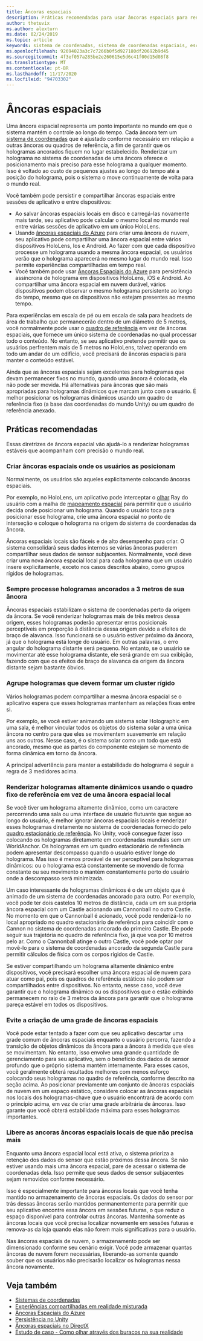 ```yaml
---
title: Âncoras espaciais
description: Práticas recomendadas para usar âncoras espaciais para renderizar hologramas estáveis.
author: thetuvix
ms.author: alexturn
ms.date: 02/24/2019
ms.topic: article
keywords: sistema de coordenadas, sistema de coordenadas espaciais, escala mundial, mundo, escala, posição, orientação, âncora, âncora espacial, trancada mundial, bloqueio mundial, persistência, compartilhamento, headset de realidade misturada, headset de realidade mista do Windows, headset de realidade virtual, HoloLens
ms.openlocfilehash: 92694023a3c7c7266b0f5d927180df20692b9d45
ms.sourcegitcommit: 4f3ef057a285be2e260615e5d6c41f00d15d08f8
ms.translationtype: MT
ms.contentlocale: pt-BR
ms.lasthandoff: 11/17/2020
ms.locfileid: "94703302"
---
```

# <a name="spatial-anchors"></a>Âncoras espaciais

Uma âncora espacial representa um ponto importante no mundo em que o sistema mantém o controle ao longo do tempo. Cada âncora tem um [sistema de coordenadas](coordinate-systems.md) que é ajustado conforme necessário em relação a outras âncoras ou quadros de referência, a fim de garantir que os hologramas ancorados fiquem no lugar estabelecido.  Renderizar um holograma no sistema de coordenadas de uma âncora oferece o posicionamento mais preciso para esse holograma a qualquer momento. Isso é voltado ao custo de pequenos ajustes ao longo do tempo até a posição do holograma, pois o sistema o move continuamente de volta para o mundo real.

Você também pode persistir e compartilhar âncoras espaciais entre sessões de aplicativo e entre dispositivos:
* Ao salvar âncoras espaciais locais em disco e carregá-las novamente mais tarde, seu aplicativo pode calcular o mesmo local no mundo real entre várias sessões de aplicativo em um único HoloLens.
* Usando <a href="https://docs.microsoft.com/azure/spatial-anchors/overview" target="_blank">âncoras espaciais do Azure</a> para criar uma âncora de nuvem, seu aplicativo pode compartilhar uma âncora espacial entre vários dispositivos HoloLens, Ios e Android. Ao fazer com que cada dispositivo processe um holograma usando a mesma âncora espacial, os usuários verão que o holograma aparecerá no mesmo lugar do mundo real. Isso permite experiências compartilhadas em tempo real.
* Você também pode usar <a href="https://docs.microsoft.com/azure/spatial-anchors/overview" target="_blank">Âncoras Espaciais do Azure</a> para persistência assíncrona de holograma em dispositivos HoloLens, iOS e Android. Ao compartilhar uma âncora espacial em nuvem durável, vários dispositivos podem observar o mesmo holograma persistente ao longo do tempo, mesmo que os dispositivos não estejam presentes ao mesmo tempo.

Para experiências em escala de pé ou em escala de sala para headsets de área de trabalho que permanecerão dentro de um diâmetro de 5 metros, você normalmente pode usar o [quadro de referência](coordinate-systems.md#stage-frame-of-reference) em vez de âncoras espaciais, que fornece um único sistema de coordenadas no qual processar todo o conteúdo. No entanto, se seu aplicativo pretende permitir que os usuários perfrentem mais de 5 metros no HoloLens, talvez operando em todo um andar de um edifício, você precisará de âncoras espaciais para manter o conteúdo estável.

Ainda que as âncoras espaciais sejam excelentes para hologramas que devam permanecer fixos no mundo, quando uma âncora é colocada, ela não pode ser movida. Há alternativas para âncoras que são mais apropriadas para hologramas dinâmicos que marcam junto com o usuário. É melhor posicionar os hologramas dinâmicos usando um quadro de referência fixo (a base das coordenadas do mundo Unity) ou um quadro de referência anexado.

## <a name="best-practices"></a>Práticas recomendadas

Essas diretrizes de âncora espacial vão ajudá-lo a renderizar hologramas estáveis que acompanham com precisão o mundo real.

### <a name="create-spatial-anchors-where-users-place-them"></a>Criar âncoras espaciais onde os usuários as posicionam

Normalmente, os usuários são aqueles explicitamente colocando âncoras espaciais.

Por exemplo, no HoloLens, um aplicativo pode interceptar o [olhar](gaze-and-commit.md) Ray do usuário com a malha de [mapeamento espacial](spatial-mapping.md) para permitir que o usuário decida onde posicionar um holograma. Quando o usuário toca para posicionar esse holograma, crie uma âncora espacial no ponto de interseção e coloque o holograma na origem do sistema de coordenadas da âncora.

Âncoras espaciais locais são fáceis e de alto desempenho para criar. O sistema consolidará seus dados internos se várias âncoras puderem compartilhar seus dados de sensor subjacentes. Normalmente, você deve criar uma nova âncora espacial local para cada holograma que um usuário insere explicitamente, exceto nos casos descritos abaixo, como grupos rígidos de hologramas.

### <a name="always-render-anchored-holograms-within-3-meters-of-their-anchor"></a>Sempre processe hologramas ancorados a 3 metros de sua âncora

Âncoras espaciais estabilizam o sistema de coordenadas perto da origem da âncora. Se você renderizar hologramas mais de três metros dessa origem, esses hologramas poderão apresentar erros posicionais perceptíveis em proporção à distância dessa origem devido a efeitos de braço de alavanca. Isso funcionará se o usuário estiver próximo da âncora, já que o holograma está longe do usuário. Em outras palavras, o erro angular do holograma distante será pequeno. No entanto, se o usuário se movimentar até esse holograma distante, ele será grande em sua exibição, fazendo com que os efeitos de braço de alavanca da origem da âncora distante sejam bastante óbvios.

### <a name="group-holograms-that-should-form-a-rigid-cluster"></a>Agrupe hologramas que devem formar um cluster rígido

Vários hologramas podem compartilhar a mesma âncora espacial se o aplicativo espera que esses hologramas mantenham as relações fixas entre si.

Por exemplo, se você estiver animando um sistema solar Holographic em uma sala, é melhor vincular todos os objetos do sistema solar a uma única âncora no centro para que eles se movimentem suavemente em relação uns aos outros. Nesse caso, é o sistema solar como um todo que está ancorado, mesmo que as partes do componente estejam se momento de forma dinâmica em torno da âncora.

A principal advertência para manter a estabilidade do holograma é seguir a regra de 3 medidores acima.

### <a name="render-highly-dynamic-holograms-using-the-stationary-frame-of-reference-instead-of-a-local-spatial-anchor"></a>Renderizar hologramas altamente dinâmicos usando o quadro fixo de referência em vez de uma âncora espacial local

Se você tiver um holograma altamente dinâmico, como um caractere percorrendo uma sala ou uma interface de usuário flutuante que segue ao longo do usuário, é melhor ignorar âncoras espaciais locais e renderizar esses hologramas diretamente no sistema de coordenadas fornecido pelo [quadro estacionário de referência](coordinate-systems.md#stationary-frame-of-reference). No Unity, você consegue fazer isso colocando os hologramas diretamente em coordenadas mundiais sem um WorldAnchor. Os hologramas em um quadro estacionário de referência podem apresentar descompasso quando o usuário estiver longe do holograma. Mas isso é menos provável de ser perceptível para hologramas dinâmicos: ou o holograma está constantemente se movendo de forma constante ou seu movimento o mantém constantemente perto do usuário onde a descompasso será minimizada.

Um caso interessante de hologramas dinâmicos é o de um objeto que é animado de um sistema de coordenadas ancorado para outro. Por exemplo, você pode ter dois castelos 10 metros de distância, cada um em sua própria âncora espacial com um Castle acionando um Cannonball no outro Castle. No momento em que o Cannonball é acionado, você pode renderizá-lo no local apropriado no quadro estacionário de referência para coincidir com o Cannon no sistema de coordenadas ancorado do primeiro Castle. Ele pode seguir sua trajetória no quadro de referência fixo, já que voa por 10 metros pelo ar. Como o Cannonball atinge o outro Castle, você pode optar por movê-lo para o sistema de coordenadas ancorado da segunda Castle para permitir cálculos de física com os corpos rígidos de Castle.

Se estiver compartilhando um holograma altamente dinâmico entre dispositivos, você precisará escolher uma âncora espacial de nuvem para atuar como pai, pois os quadros de referência estáticos não podem ser compartilhados entre dispositivos.  No entanto, nesse caso, você deve garantir que o holograma dinâmico ou os dispositivos que o estão exibindo permanecem no raio de 3 metros da âncora para garantir que o holograma pareça estável em todos os dispositivos.

### <a name="avoid-creating-a-grid-of-spatial-anchors"></a>Evite a criação de uma grade de âncoras espaciais

Você pode estar tentado a fazer com que seu aplicativo descartar uma grade comum de âncoras espaciais enquanto o usuário percorra, fazendo a transição de objetos dinâmicos da âncora para a âncora à medida que eles se movimentam. No entanto, isso envolve uma grande quantidade de gerenciamento para seu aplicativo, sem o benefício dos dados de sensor profundo que o próprio sistema mantém internamente. Para esses casos, você geralmente obterá resultados melhores com menos esforço colocando seus hologramas no quadro de referência, conforme descrito na seção acima.
Ao posicionar previamente um conjunto de âncoras espaciais de nuvem em um espaço estático, considere colocar as âncoras espaciais nos locais dos hologramas-chave que o usuário encontrará de acordo com o princípio acima, em vez de criar uma grade arbitrária de âncoras. Isso garante que você obterá estabilidade máxima para esses hologramas importantes.

### <a name="release-local-spatial-anchors-you-no-longer-need"></a>Libere as ancoras âncoras espaciais locais de que não precisa mais

Enquanto uma âncora espacial local está ativa, o sistema prioriza a retenção dos dados do sensor que estão próximos dessa âncora. Se não estiver usando mais uma âncora espacial, pare de acessar o sistema de coordenadas dela. Isso permite que seus dados de sensor subjacentes sejam removidos conforme necessário.

Isso é especialmente importante para âncoras locais que você tenha mantido no armazenamento de âncoras espaciais. Os dados do sensor por trás dessas âncoras serão mantidos permanentemente para permitir que seu aplicativo encontre essa âncora em sessões futuras, o que reduz o espaço disponível para controlar outras âncoras. Mantenha somente as âncoras locais que você precisa localizar novamente em sessões futuras e remova-as da loja quando elas não forem mais significativas para o usuário.

Nas âncoras espaciais de nuvem, o armazenamento pode ser dimensionado conforme seu cenário exigir. Você pode armazenar quantas âncoras de nuvem forem necessárias, liberando-as somente quando souber que os usuários não precisarão localizar os hologramas nessa âncora novamente.

## <a name="see-also"></a>Veja também
* [Sistemas de coordenadas](coordinate-systems.md)
* [Experiências compartilhadas em realidade misturada](../develop/platform-capabilities-and-apis/shared-experiences-in-mixed-reality.md)
* <a href="https://docs.microsoft.com/azure/spatial-anchors" target="_blank">Âncoras Espaciais do Azure</a>
* [Persistência no Unity](../develop/unity/persistence-in-unity.md)
* [Âncoras espaciais no DirectX](../develop/native/coordinate-systems-in-directx.md#place-holograms-in-the-world-using-spatial-anchors)
* [Estudo de caso - Como olhar através dos buracos na sua realidade](../out-of-scope/case-study-looking-through-holes-in-your-reality.md)
